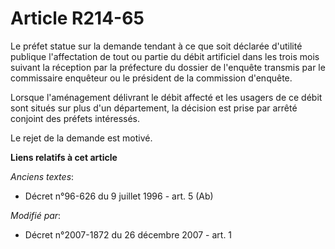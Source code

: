 # Article R214-65

Le préfet statue sur la demande tendant à ce que soit déclarée d'utilité publique l'affectation de tout ou partie du débit
artificiel dans les trois mois suivant la réception par la préfecture du dossier de l'enquête transmis par le commissaire
enquêteur ou le président de la commission d'enquête.

Lorsque l'aménagement délivrant le débit affecté et les usagers de ce débit sont situés sur plus d'un département, la
décision est prise par arrêté conjoint des préfets intéressés.

Le rejet de la demande est motivé.

**Liens relatifs à cet article**

_Anciens textes_:

  - Décret n°96-626 du 9 juillet 1996 - art. 5 (Ab)

_Modifié par_:

  - Décret n°2007-1872 du 26 décembre 2007 - art. 1
